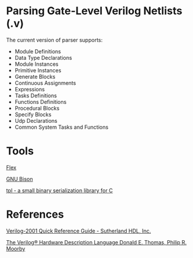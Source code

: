 Parsing Gate-Level Verilog Netlists (.v)
===

The current version of parser supports:

* Module Definitions
* Data Type Declarations
* Module Instances
* Primitive Instances
* Generate Blocks
* Continuous Assignments
* Expressions
* Tasks Definitions
* Functions Definitions
* Procedural Blocks
* Specify Blocks
* Udp Declarations
* Common System Tasks and Functions

Tools
===

[Flex](https://www.gnu.org/software/flex/flex.html)

[GNU Bison](https://www.gnu.org/software/bison/)

[tpl - a small binary serialization library for C](
https://github.com/troydhanson/tpl
)

References
===

[Verilog-2001 Quick Reference Guide - Sutherland HDL, Inc.](
   http://sutherland-hdl.com/pdfs/verilog_2001_ref_guide.pdf)

[The Verilog® Hardware Description Language
Donald E. Thomas, Philip R. Moorby](
https://books.google.gr/books?id=59UxOgzH2tAC&redir_esc=y)

